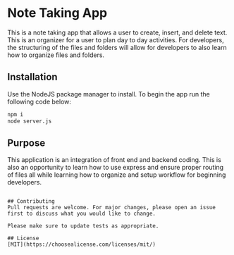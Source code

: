 # Note Taking App
This is a note taking app that allows a user to create, insert, and delete text. This is an organizer for a user to plan day to day activities. For developers, the structuring of the files and folders will allow for developers to also learn how to organize files and folders.

## Installation

Use the NodeJS package manager [](https://npmjs.com/package/inquirer) to install. To begin the app run the following code below:

```bash
npm i
node server.js
```

## Purpose

This application is an integration of front end and backend coding. This is also an opportunity to learn how to use express and ensure proper routing of files all while learning how to organize and setup workflow for beginning developers. 
```

## Contributing
Pull requests are welcome. For major changes, please open an issue first to discuss what you would like to change.

Please make sure to update tests as appropriate.

## License
[MIT](https://choosealicense.com/licenses/mit/)
